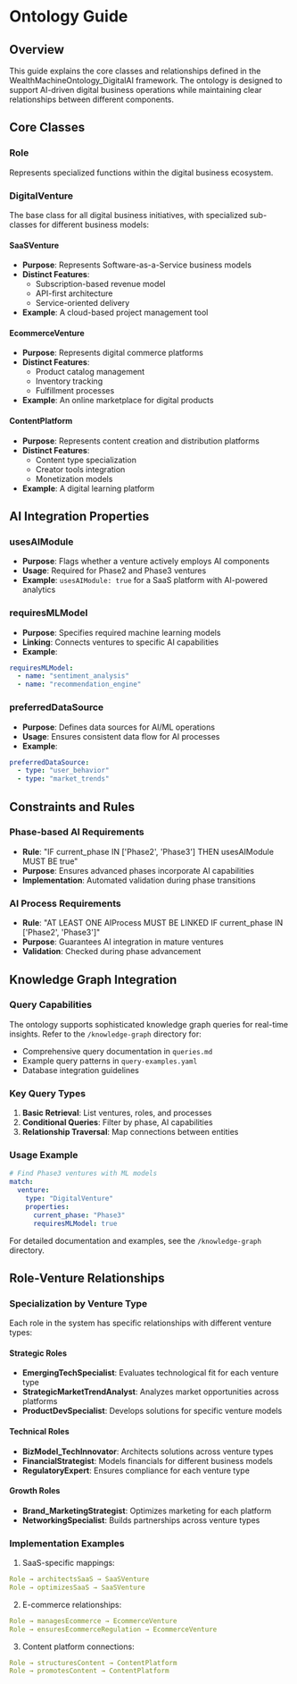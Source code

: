 # Ontology Guide

## Overview
This guide explains the core classes and relationships defined in the WealthMachineOntology_DigitalAI framework. The ontology is designed to support AI-driven digital business operations while maintaining clear relationships between different components.

## Core Classes

### Role
Represents specialized functions within the digital business ecosystem.

### DigitalVenture
The base class for all digital business initiatives, with specialized sub-classes for different business models:

#### SaaSVenture
- **Purpose**: Represents Software-as-a-Service business models
- **Distinct Features**:
  - Subscription-based revenue model
  - API-first architecture
  - Service-oriented delivery
- **Example**: A cloud-based project management tool

#### EcommerceVenture
- **Purpose**: Represents digital commerce platforms
- **Distinct Features**:
  - Product catalog management
  - Inventory tracking
  - Fulfillment processes
- **Example**: An online marketplace for digital products

#### ContentPlatform
- **Purpose**: Represents content creation and distribution platforms
- **Distinct Features**:
  - Content type specialization
  - Creator tools integration
  - Monetization models
- **Example**: A digital learning platform

## AI Integration Properties

### usesAIModule
- **Purpose**: Flags whether a venture actively employs AI components
- **Usage**: Required for Phase2 and Phase3 ventures
- **Example**: `usesAIModule: true` for a SaaS platform with AI-powered analytics

### requiresMLModel
- **Purpose**: Specifies required machine learning models
- **Linking**: Connects ventures to specific AI capabilities
- **Example**:
```yaml
requiresMLModel:
  - name: "sentiment_analysis"
  - name: "recommendation_engine"
```

### preferredDataSource
- **Purpose**: Defines data sources for AI/ML operations
- **Usage**: Ensures consistent data flow for AI processes
- **Example**:
```yaml
preferredDataSource:
  - type: "user_behavior"
  - type: "market_trends"
```

## Constraints and Rules

### Phase-based AI Requirements
- **Rule**: "IF current_phase IN ['Phase2', 'Phase3'] THEN usesAIModule MUST BE true"
- **Purpose**: Ensures advanced phases incorporate AI capabilities
- **Implementation**: Automated validation during phase transitions

### AI Process Requirements
- **Rule**: "AT LEAST ONE AIProcess MUST BE LINKED IF current_phase IN ['Phase2', 'Phase3']"
- **Purpose**: Guarantees AI integration in mature ventures
- **Validation**: Checked during phase advancement

## Knowledge Graph Integration

### Query Capabilities
The ontology supports sophisticated knowledge graph queries for real-time insights. Refer to the `/knowledge-graph` directory for:
- Comprehensive query documentation in `queries.md`
- Example query patterns in `query-examples.yaml`
- Database integration guidelines

### Key Query Types
1. **Basic Retrieval**: List ventures, roles, and processes
2. **Conditional Queries**: Filter by phase, AI capabilities
3. **Relationship Traversal**: Map connections between entities

### Usage Example
```yaml
# Find Phase3 ventures with ML models
match:
  venture:
    type: "DigitalVenture"
    properties:
      current_phase: "Phase3"
      requiresMLModel: true
```

For detailed documentation and examples, see the `/knowledge-graph` directory.

## Role-Venture Relationships

### Specialization by Venture Type
Each role in the system has specific relationships with different venture types:

#### Strategic Roles
- **EmergingTechSpecialist**: Evaluates technological fit for each venture type
- **StrategicMarketTrendAnalyst**: Analyzes market opportunities across platforms
- **ProductDevSpecialist**: Develops solutions for specific venture models

#### Technical Roles
- **BizModel_TechInnovator**: Architects solutions across venture types
- **FinancialStrategist**: Models financials for different business models
- **RegulatoryExpert**: Ensures compliance for each venture type

#### Growth Roles
- **Brand_MarketingStrategist**: Optimizes marketing for each platform
- **NetworkingSpecialist**: Builds partnerships across venture types

### Implementation Examples
1. SaaS-specific mappings:
```yaml
Role → architectsSaaS → SaaSVenture
Role → optimizesSaaS → SaaSVenture
```

2. E-commerce relationships:
```yaml
Role → managesEcommerce → EcommerceVenture
Role → ensuresEcommerceRegulation → EcommerceVenture
```

3. Content platform connections:
```yaml
Role → structuresContent → ContentPlatform
Role → promotesContent → ContentPlatform